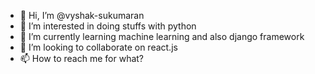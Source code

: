 - 👋 Hi, I’m @vyshak-sukumaran
- 👀 I’m interested in doing stuffs with python
- 🌱 I’m currently learning machine learning and also django framework
- 💞️ I’m looking to collaborate on react.js
- 📫 How to reach me for what?

<!---
vyshak-sukumaran/vyshak-sukumaran is a ✨ special ✨ repository because its `README.md` (this file) appears on your GitHub profile.
You can click the Preview link to take a look at your changes.
--->
